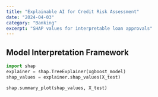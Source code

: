 ```yaml
---
title: "Explainable AI for Credit Risk Assessment"
date: "2024-04-03"
category: "Banking"
excerpt: "SHAP values for interpretable loan approvals"
---
```


## Model Interpretation Framework

```python
import shap
explainer = shap.TreeExplainer(xgboost_model)
shap_values = explainer.shap_values(X_test)

shap.summary_plot(shap_values, X_test)
```
